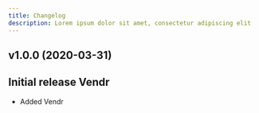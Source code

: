 ```yaml
---
title: Changelog
description: Lorem ipsum dolor sit amet, consectetur adipiscing elit
---
```


## v1.0.0 (2020-03-31) 
Initial release Vendr
--- 

<changelog>
<changelog-group category="Added">  

    
* Added Vendr


</changelog-group>
</changelog>